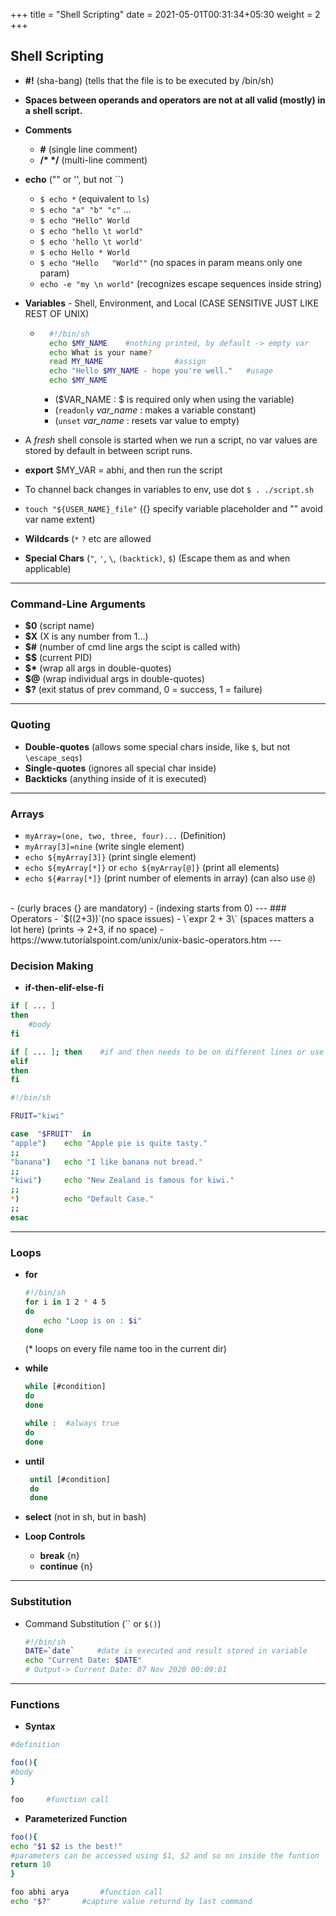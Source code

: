 +++
title = "Shell Scripting"
date =  2021-05-01T00:31:34+05:30
weight = 2
+++


## Shell Scripting
- **#!** (sha-bang) (tells that the file is to be executed by /bin/sh)
- **Spaces between operands and operators are not at all valid (mostly) in a shell script.**
- **Comments**	
	- **#** (single line comment)
	- **/\*    \*/** (multi-line comment)
- **echo** ("" or '', but not ``)
    - `$ echo *` (equivalent to `ls`)
    - `$ echo "a" "b" "c"` ...
    - `$ echo "Hello" World`
    - `$ echo "hello \t world"`
    - `$ echo 'hello \t world'`
    - `$ echo Hello * World`
    - `$ echo "Hello   "World""` (no spaces in param means only one param)
    -  `echo -e "my \n world"` (recognizes escape sequences inside string)
    
- **Variables** - Shell, Environment, and Local (CASE SENSITIVE JUST LIKE REST OF UNIX)
    - ```sh
        #!/bin/sh
        echo $MY_NAME    #nothing printed, by default -> empty var
        echo What is your name? 
        read MY_NAME                #assign
        echo "Hello $MY_NAME - hope you're well."   #usage
        echo $MY_NAME
      ```
      - ($VAR_NAME : $ is required only when using the variable)
      - (`readonly` _var_name_ : makes a variable constant)
      - (`unset` _var_name_ : resets var value to empty)
- A _fresh_ shell console is started when we run a script, no var values are stored by default in between script runs.
- **export** $MY_VAR = abhi, and then run the script
- To channel back changes in variables to env, use dot `$ . ./script.sh`
- `touch "${USER_NAME}_file"` ({} specify variable placeholder and "" avoid var name extent)
- **Wildcards** (`*` `?` etc are allowed
- **Special Chars** (`"`, `'`, `\`, `(backtick)`, `$`) (Escape them as and when applicable)
---

### Command-Line Arguments
- **$0** (script name)
- **$X** (X is any number from 1...)
- **$#** (number of cmd line args the scipt is called with)
- **$$** (current PID)
- **$\*** (wrap all args in double-quotes)
- **$@** (wrap individual args in double-quotes)
- **$?** (exit status of prev command, 0 = success, 1 = failure)

---
### Quoting 
- **Double-quotes** (allows some special chars inside, like `$`, but not `\escape_seqs`)
- **Single-quotes** (ignores all special char inside)
- **Backticks** (anything inside of it is executed)

---
### Arrays
- `myArray=(one, two, three, four)...` (Definition)
- `myArray[3]=nine` (write single element)
- `echo ${myArray[3]}` (print single element)
- `echo ${myArray[*]}` or `echo ${myArray[@]}` (print all elements)
- `echo ${#array[*]}` (print number of elements in array) (can also use `@`)
<br>
- (curly braces {} are mandatory)
- (indexing starts from 0)
---
### Operators
- `$((2+3))`(no space issues)
- \`expr 2 + 3\` (spaces matters a lot here) (prints -> 2+3, if no space)
- https://www.tutorialspoint.com/unix/unix-basic-operators.htm
---

### Decision Making

- **if-then-elif-else-fi**
```sh
if [ ... ]
then
	#body
fi
```

```sh
if [ ... ]; then	#if and then needs to be on different lines or use ";"
elif
then
fi
```

```sh
#!/bin/sh 

FRUIT="kiwi"  

case  "$FRUIT"  in  
"apple")	echo "Apple pie is quite tasty."  
;;  
"banana")	echo "I like banana nut bread."  
;;  
"kiwi")		echo "New Zealand is famous for kiwi."  
;; 
*)			echo "Default Case."
;; 
esac
```
---
### Loops
- **for**
    ```sh
    #!/bin/sh
    for i in 1 2 * 4 5
    do
        echo "Loop is on : $i"
    done
    ```
    (* loops on every file name too in the current dir)

- **while**
    ```sh
    while [#condition]
    do
    done
    ```
    
    ```sh
    while :  #always true
    do
    done
    ```
 - **until**
	```sh
	 until [#condition]
	 do
	 done
	```
- **select** (not in sh, but in bash)
- **Loop Controls**
	- **break** {n}
	- **continue** {n} 
---
### Substitution
- Command Substitution (`` or `$()`)
	```sh
	#!/bin/sh
	DATE=`date`		#date is executed and result stored in variable
	echo "Current Date: $DATE"  
	# Output-> Current Date: 07 Nov 2020 00:09:01
	```
--- 
###  Functions
- **Syntax**
```sh
#definition

foo(){
#body
}

foo 	#function call
```	
- **Parameterized Function**
 ```sh
 foo(){
 echo "$1 $2 is the best!"
 #parameters can be accessed using $1, $2 and so on inside the funtion
return 10
 }

foo abhi arya		#function call
echo "$?"		#capture value returnd by last command
 ```